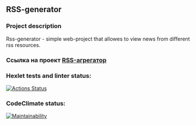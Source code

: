 ## RSS-generator

### Project description

Rss-generator - simple web-project that allowes to view news from different rss resources.

### Ссылка на проект  [RSS-агрегатор](https://frontend-project-11-jet.vercel.app/)

### Hexlet tests and linter status:
[![Actions Status](https://github.com/javazee/frontend-project-11/actions/workflows/hexlet-check.yml/badge.svg)](https://github.com/javazee/frontend-project-11/actions)
### CodeClimate status:
[![Maintainability](https://api.codeclimate.com/v1/badges/6dd34616de8512bc706f/maintainability)](https://codeclimate.com/github/javazee/frontend-project-11/maintainability) </br>